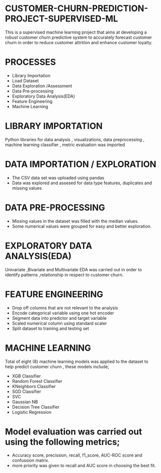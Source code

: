# CUSTOMER-CHURN-PREDICTION-PROJECT-SUPERVISED-ML
This is a supervised machine learning project that aims at developing a robust customer churn predictive system to accurately forecast customer churn in order to  reduce customer attrition and enhance customer loyalty.
# PROCESSES
- Library Importation
- Load Dataset
- Data Exploration /Assessment
- Data Pre-processing
- Exploratory Data Analysis(EDA)
- Feature Engineering
- Machine Learning
# LIBRARY IMPORTATION
Python libraries for data analysis , visualizations, data preprocessing , machine learning classifier , metric evaluation was imported
# DATA IMPORTATION / EXPLORATION
- The CSV data set was uploaded using pandas
- Data was explored and assesed for data type features, duplicates and missing values 
# DATA PRE-PROCESSING
- Missing values in the dataset was filled with the median values.
- Some numerical values were grouped for easy and better exploration.
# EXPLORATORY DATA ANALYSIS(EDA)
Univariate ,Bivariate and Multivariate EDA was carried out in order to identify patterns ,relationship in respect to customer churn.
# FEATURE ENGINEERING
- Drop off columns that are not relevant to the analysis
- Encode categorical variable using one hot encoder
- Segment data into predictor and target variable
- Scaled numerical column using standard scaler
- Split dataset to training and testing set 
# MACHINE LEARNING
Total of eight (8) machine learning models was applied to the dataset to help predict customer churn , these models include;
- XGB Classifier             
- Random Forest Classifier
- KNeighbors Classifier
- SGD Classifier
- SVC
- Gaussian NB
- Decision Tree Classifier
- Logistic Regression
# Model evaluation was carried out using the following metrics;
- Accuracy score, precission, recall, f1_score, AUC-ROC score and confussion matrix.
- more priority was given to recall and AUC score in choosing the best fit.
